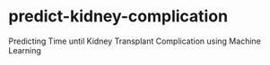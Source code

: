 # predict-kidney-complication
Predicting Time until Kidney Transplant Complication using Machine Learning
